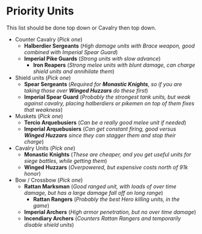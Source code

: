 # Priority Units

This list should be done top down or Cavalry then top down.

* Counter Cavalry (*Pick one*)
    * **Halberdier Sergeants** (*High damage units with Brace weapon, good combined with Imperial Spear Guard*)
    * **Imperial Pike Guards** (*Strong units with slow advance*)
        * **Iron Reapers** (*Strong melee units with blunt damage, can charge shield units and annihilate them*)
* Shield units (*Pick one*)
    * **Spear Sergeants** (*Required for **Monastic Knights**, so if you are taking those over **Winged Huzzars** do these first*)
    * **Imperial Spear Guard** (*Probably the strongest tank units, but weak against cavalry, placing halberdiers or pikemen on top of them fixes that weakness*)
* Muskets (*Pick one*)
    * **Tercio Arquebusiers** (*Can be a really good melee unit if needed*)
    * **Imperial Arquebusiers** (*Can get constant firing, good versus **Winged Huzzars** since they can stagger them and stop their charge*)
* Cavalry Units (*Pick one*)
    * **Monastic Knights** (*These are cheaper, and you get useful units for siege battles, while getting them*)
    * **Winged Huzzars** (*Overpowered, but expensive costs north of 91k honor*)
* Bow / Crossbow (*Pick one*)
    * **Rattan Marksman** (*Good ranged unit, with loads of over time damage, but has a large damage fall off on long range*)
        * **Rattan Rangers** (*Probably the best Hero killing units, in the game*)
    * **Imperial Archers** (*High armor penetration, but no over time damage*)
    * **Incendiary Archers** (*Counters Rattan Rangers and temporarily disable shield units*)
